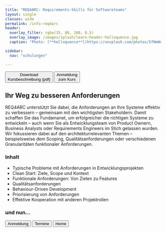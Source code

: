 ```yaml
---
title: "REQ4ARC: Requirements-Skills für Softwareteams"
layout: single
classes: wide
permalink: /info-req4arc
header:
  overlay_filter: rgba(15, 80, 180, 0.5)
  overlay_image: /images/splash/learn-header-helloquence.jpg
  caption: "Photo: [**helloquence**](https://unsplash.com/photos/5fNmWej4tAA)"

sidebar:
  nav: "schulungen"

---
```


<a href="/downloads/flyer-req4arc.pdf" target="_blank" rel="noopener noreferrer nofollow"><button class="button buttonReq4Arc">Download<br/>Kursbeschreibung (pdf)</button></a>
<a href="/anmeldung"><button class="button buttonAnmeldung">Anmeldung<br/>zum Kurs</button></a>


## Ihr Weg zu besseren Anforderungen

REQ4ARC unterstützt Sie dabei, die Anforderungen an Ihre Systeme effektiv zu verbessern – gemeinsam mit den wichtigsten Stakeholdern. Damit schaffen Sie das Fundamanet, um erfolgreicher die richtigen Systeme zu entwickeln – auch wenn Sie als Entwicklungsteam von Product Ownern, Business Analysts oder Requirements Engineers im Stich gelassen wurden.
Wir fokussieren dabei auf den architekturrelevanten Themen – beispielsweise dem Scoping, Qualitätsanforderungen oder verschiedenen Granularitäten funktionaler Anforderungen.



### Inhalt
* Typische Probleme mit Anforderungen in Entwicklungsprojekten
* Clean Start: Ziele, Scope und Kontext
* Funktionale Anforderungen: Von Zielen zu Features
* Qualitätsanforderungen
* Behaviour-Driven Development
* Priorisierung von Anforderungen
* Effektive Kooperation mit anderen Projektrollen





### und nun...

<a href="/anmeldung"><button class="button buttonAnmeldung">Anmeldung</button></a>
<a href="/termine"><button class="button buttonRoyalBlue">Termine</button></a>
<a href="/"><button class="button buttonHome">Home</button></a>


